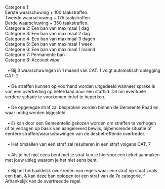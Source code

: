 Categorie 1:<br>
Eerste waarschuwing + 100 taakstraffen.<br>
Tweede waarschuwing + 175 taakstraffen.<br>
Derde waarschuwing + 350 taakstraffen.<br>
Categorie 2: Een ban van maximaal 1 dag
<br>
Categorie 3: Een ban van maximaal 2 dag
<br>
Categorie 4: Een ban van maximaal 3 dagen
<br>
Categorie 5: Een ban van maximaal 1 week
<br>
Categorie 6: Een ban van maximaal 1 maand
<br>
Categorie 7: Permanente ban
<br>
Categorie 8: Account wipe
<br>
<br>
&nbsp;    • Bij 3 waarschuwingen in 1 maand van CAT. 1 volgt automatisch oplegging CAT. 2
<br>
<br>
&nbsp;    • De straffen kunnen op voorhand worden uitgedeeld wanneer sprake is van een
overtreding op heterdaad door een stafflid. Dit om eventuele verdere schade te
voorkomen en/of te beperken.
<br>
<br>
&nbsp;    • De opgelegde straf zal besproken worden binnen de Gemeente Raad en waar nodig
worden bijgesteld.
<br>
<br>
&nbsp;   • Er kan door een Gemeentelid gekozen worden om straffen te verhogen of te verlagen
op basis van aangeleverd bewijs, bijbehorende situatie of eerdere straffen/waarschuwingen van de desbetreffende overtreder.
<br>
<br>
&nbsp;   • Het omzeilen van een straf zal resulteren in een straf volgens CAT. 7
<br>
<br>
 &nbsp;  • Als je het niet eens bent met je straf kun je hiervoor een ticket aanmaken met jouw uitleg waarom je het niet eens bent.
<br>
<br>
&nbsp;   • Bij het herhaaldelijk overtreden van regels waar een straf op staat zoals een ban, & kan deze ban oplopen tot een straf van de 7e categorie.
^ Afhankelijk van de overtreedde regel.
<br>
<br>


<br></br>